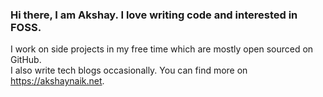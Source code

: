 ### Hi there, I am Akshay. I love writing code and interested in FOSS.

I work on side projects in my free time which are mostly open sourced on GitHub.  
I also write tech blogs occasionally. You can find more on https://akshaynaik.net.
<!--
**nakshay/nakshay** is a ✨ _special_ ✨ repository because its `README.md` (this file) appears on your GitHub profile occasionally.

Here are some ideas to get you started:

- 🔭 I’m currently working on ...
- 🌱 I’m currently learning ...
- 👯 I’m looking to collaborate on ...
- 🤔 I’m looking for help with ...
- 💬 Ask me about ...
- 📫 How to reach me: ...
- 😄 Pronouns: ...
- ⚡ Fun fact: ...


[![Anurag's github stats](https://github-readme-stats.vercel.app/api?username=nakshay&count_private=true&show_icons=true&theme=nord)](https://akshaynaik.net)
-->

